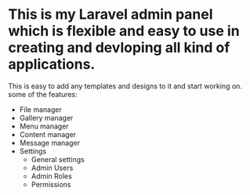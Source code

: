 # This is my Laravel admin panel which is flexible and easy to use in creating and devloping all kind of applications.
This is easy to add any templates and designs to it and start working on.
some of the features:
<ul>
<li>File manager
</li>
<li>Gallery manager
</li>
<li>Menu manager 
</li>
<li>Content manager
</li>
<li>Message manager
</li>
<li>Settings
  <ul>
    <li>General settings</li>
    <li>Admin Users</li>
    <li>Admin Roles</li>
    <li>Permissions</li>
  </ul>
</li>
</ul>
  
